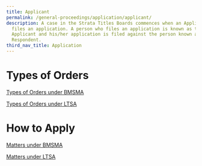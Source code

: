 ```yaml
---
title: Applicant
permalink: /general-proceedings/application/applicant/
description: A case in the Strata Titles Boards commences when an Applicant
  files an application. A person who files an application is known as the
  Applicant and his/her application is filed against the person known as the
  Respondent.
third_nav_title: Application
---
```

# Types of Orders
[Types of Orders under BMSMA](/what-is-the-issue/types-of-orders-under-bmsma/)

[Types of Orders under LTSA](/what-is-the-issue/types-of-orders-under-ltsa/)



# How to Apply
 [Matters under BMSMA](/how-do-i-apply/matters-under-bmsma/)

[Matters under LTSA](/how-do-i-apply/matters-under-ltsa/)